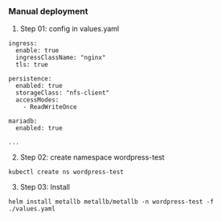 ### Manual deployment
1. Step 01: config in values.yaml
```
ingress:
  enable: true
  ingressClassName: "nginx"
  tls: true

persistence:
  enabled: true
  storageClass: "nfs-client"
  accessModes:
    - ReadWriteOnce

mariadb:
  enabled: true

...
```

2. Step 02: create namespace wordpress-test
```
kubectl create ns wordpress-test
```

3. Step 03: Install
```
helm install metallb metallb/metallb -n wordpress-test -f ./values.yaml
``` 

